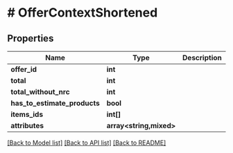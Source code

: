 # # OfferContextShortened

## Properties

Name | Type | Description | Notes
------------ | ------------- | ------------- | -------------
**offer_id** | **int** |  | [optional]
**total** | **int** |  | [optional]
**total_without_nrc** | **int** |  | [optional]
**has_to_estimate_products** | **bool** |  | [optional]
**items_ids** | **int[]** |  | [optional]
**attributes** | **array<string,mixed>** |  | [optional]

[[Back to Model list]](../../README.md#models) [[Back to API list]](../../README.md#endpoints) [[Back to README]](../../README.md)
